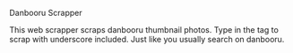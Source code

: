 Danbooru Scrapper

This web scrapper scraps danbooru thumbnail photos. Type in the tag to scrap with underscore included. Just like you usually search on danbooru.